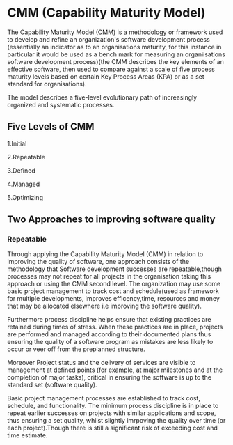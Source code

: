 # CMM (Capability Maturity Model)

The Capability Maturity Model (CMM) is a methodology or framework used to develop and refine an organization's software development process (essentially an indicator as to an organisations maturity, for this instance in particular it would be used as a bench mark for measuring an organiisations software development process)(the CMM describes the key elements of an effective software, then used to compare against a scale of five process maturity levels based on certain Key Process Areas (KPA) or as a set standard for organisations).

The model describes a five-level evolutionary path of increasingly organized and systematic processes. 

## Five Levels of CMM

1.Initial

2.Repeatable

3.Defined

4.Managed

5.Optimizing


## Two Approaches to improving software quality

### Repeatable

Through applying the Capability Maturity Model (CMM) in relation to improving the quality of software, one approach consists of the methodology that Software development successes are repeatable,though processes may not repeat for all projects in the organisation taking this approach or using the CMM second level. The organization may use some basic project management to track cost and schedule(used as framework for multiple developments, improves efficency,time, resources and money that may be allocated elsewhere i.e improving the software quality). 

Furthermore process discipline helps ensure that existing practices are retained during times of stress. When these practices are in place, projects are performed and managed according to their documented plans thus ensuring the quality of a software program as mistakes are less likely to occur or veer off from the preplanned structure.

Moreover Project status and the delivery of services are visible to management at defined points (for example, at major milestones and at the completion of major tasks), critical in ensuring the software is up  to the standard set (software quality).

Basic project management processes are established to track cost, schedule, and functionality. The minimum process discipline is in place to repeat earlier successes on projects with similar applications and scope, thus ensuring a set quality, whilst slightly imrpoving the quality over time (or each project).Though there is still a significant risk of exceeding cost and time estimate.
